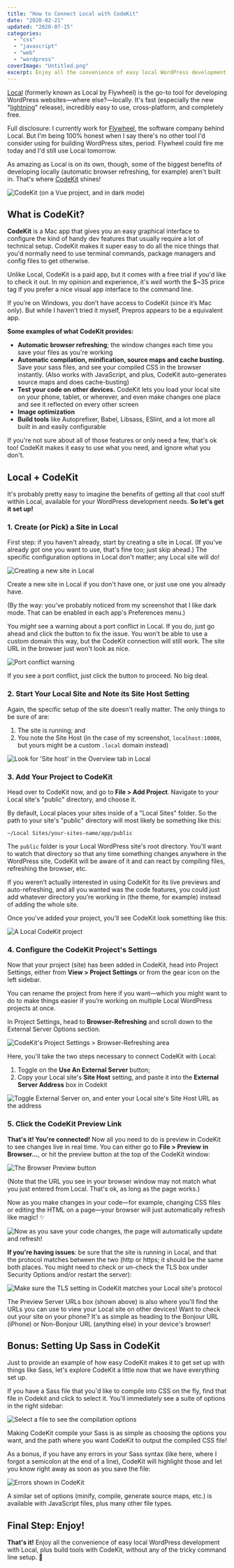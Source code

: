 ```yaml
---
title: "How to Connect Local with CodeKit"
date: "2020-02-21"
updated: "2020-07-15"
categories: 
  - "css"
  - "javascript"
  - "web"
  - "wordpress"
coverImage: "Untitled.png"
excerpt: Enjoy all the convenience of easy local WordPress development with Local, plus build tools with CodeKit, without any of the tricky command line setup.
---
```

<script>
  import Callout from '$lib/components/Callout.svelte'
  import SideNote from '$lib/components/SideNote.svelte'
</script>

[Local](https://localwp.com/) (formerly known as Local by Flywheel) is the go-to tool for developing WordPress websites—where else?—locally. It's fast (especially the new "[lightning](https://localwp.com/community/t/local-5-2-3/16870)" release), incredibly easy to use, cross-platform, and completely free.

Full disclosure: I currently work for [Flywheel](https://getflywheel.com/), the software company behind Local. But I'm being 100% honest when I say there's no other tool I'd consider using for building WordPress sites, period. Flywheel could fire me today and I'd still use Local tomorrow.

As amazing as Local is on its own, though, some of the biggest benefits of developing locally (automatic browser refreshing, for example) aren't built in. That's where [CodeKit](https://codekitapp.com/) shines!

![CodeKit (on a Vue project, and in dark mode)](/images/post_images/codekit-window.png)



## What is CodeKit?

**CodeKit** is a Mac app that gives you an easy graphical interface to configure the kind of handy dev features that usually require a lot of technical setup. CodeKit makes it super easy to do all the nice things that you'd normally need to use terminal commands, package managers and config files to get otherwise.

Unlike Local, CodeKit is a paid app, but it comes with a free trial if you'd like to check it out. In my opinion and experience, it's _well_ worth the $~35 price tag if you prefer a nice visual app interface to the command line.

<SideNote>If you’re on Windows, you don’t have access to CodeKit (since it’s Mac only). But while I haven’t tried it myself, Prepros appears to be a equivalent app.</SideNote>

**Some examples of what CodeKit provides:**

- **Automatic browser refreshing**; the window changes each time you save your files as you're working
- **Automatic compilation, minification, source maps and cache busting.** Save your sass files, and see your compiled CSS in the browser instantly. (Also works with JavaScript, and plus, CodeKit auto-generates source maps and does cache-busting)
- **Test your code on other devices.** CodeKit lets you load your local site on your phone, tablet, or wherever, and even make changes one place and see it reflected on every other screen
- **Image optimization**
- **Build tools** like Autoprefixer, Babel, Libsass, ESlint, and a lot more all built in and easily configurable

If you're not sure about all of those features or only need a few, that's ok too! CodeKit makes it easy to use what you need, and ignore what you don't.


## Local + CodeKit

It's probably pretty easy to imagine the benefits of getting all that cool stuff within Local, available for your WordPress development needs. **So let's get it set up!**


### 1\. Create (or Pick) a Site in Local

First step: if you haven't already, start by creating a site in Local. (If you've already got one you want to use, that's fine too; just skip ahead.) The specific configuration options in Local don't matter; any Local site will do!

![Creating a new site in Local](/images/post_images/local-new-site-setup.png)

Create a new site in Local if you don't have one, or just use one you already have.

(By the way: you've probably noticed from my screenshot that I like dark mode. That can be enabled in each app's Preferences menu.)

You _might_ see a warning about a port conflict in Local. If you do, just go ahead and click the button to fix the issue. You won't be able to use a custom domain this way, but the CodeKit connection will still work. The site URL in the browser just won't look as nice.

![Port conflict warning](/images/post_images/port-conflict.png)

If you see a port conflict, just click the button to proceed. No big deal.


### 2\. Start Your Local Site and Note its Site Host Setting

Again, the specific setup of the site doesn't really matter. The only things to be sure of are:

1. The site is running; and
2. You note the Site Host (in the case of my screenshot, `localhost:10008`, but yours might be a custom `.local` domain instead)

![Look for 'Site host' in the Overview tab in Local](/images/post_images/Image-2020-02-20-at-8.47.39-PM-1024x691.png)


### 3\. Add Your Project to CodeKit

Head over to CodeKit now, and go to **File > Add Project**. Navigate to your Local site's "public" directory, and choose it.

By default, Local places your sites inside of a "Local Sites" folder. So the path to your site's "public" directory will most likely be something like this:

`~/Local Sites/your-sites-name/app/public`

The `public` folder is your Local WordPress site's root directory. You'll want to watch that directory so that any time something changes anywhere in the WordPress site, CodeKit will be aware of it and can react by compiling files, refreshing the browser, etc.

<SideNote>If you weren’t actually interested in using CodeKit for its live previews and auto-refreshing, and all you wanted was the code features, you could just add whatever directory you’re working in (the theme, for example) instead of adding the whole site.</SideNote>

Once you've added your project, you'll see CodeKit look something like this:

![A Local CodeKit project](/images/post_images/codekit-public-folder.png)



### 4\. Configure the CodeKit Project's Settings

Now that your project (site) has been added in CodeKit, head into Project Settings, either from **View > Project Settings** or from the gear icon on the left sidebar.

<SideNote>You can rename the project from here if you want—which you might want to do to make things easier if you’re working on multiple Local WordPress projects at once.</SideNote>

In Project Settings, head to **Browser-Refreshing** and scroll down to the External Server Options section.

![CodeKit's Project Settings > Browser-Refreshing area](/images/post_images/Image-2020-02-20-at-9.10.43-PM-1024x699.png)

Here, you'll take the two steps necessary to connect CodeKit with Local:

1. Toggle on the **Use An External Server** button;
2. Copy your Local site's **Site Host** setting, and paste it into the **External Server Address** box in Codekit

![Toggle External Server on, and enter your Local site's Site Host URL as the address](/images/post_images/image-1024x557.png)



### 5\. Click the CodeKit Preview Link

**That's it! You're connected!** Now all you need to do is preview in CodeKit to see changes live in real time. You can either go to **File > Preview** **in Browser…**, or hit the preview button at the top of the CodeKit window:

![The Browser Preview button](/images/post_images/image-1-1024x155.png)

(Note that the URL you see in your browser window may not match what you just entered from Local. That's ok, as long as the page works.)

Now as you make changes in your code—for example, changing CSS files or editing the HTML on a page—your browser will just automatically refresh like magic! ✨

![Now as you save your code changes, the page will automatically update and refresh!](/images/post_images/codekit-magic.gif) 

**If you're having issues**: be sure that the site is running in Local, and that the protocol matches between the two (http or https; it should be the same both places. You might need to check or un-check the TLS box under Security Options and/or restart the server):

![Make sure the TLS setting in CodeKit matches your Local site's protocol](/images/post_images/codekit-preview-window.png) 

The Preview Server URLs box (shown above) is also where you'll find the URLs you can use to view your Local site on other devices! Want to check out your site on your phone? It's as simple as heading to the Bonjour URL (iPhone) or Non-Bonjour URL (anything else) in your device's browser!


## Bonus: Setting Up Sass in CodeKit

Just to provide an example of how easy CodeKit makes it to get set up with things like Sass, let's explore CodeKit a little now that we have everything set up.

If you have a Sass file that you'd like to compile into CSS on the fly, find that file in Codekit and click to select it. You'll immediately see a suite of options in the right sidebar:

![Select a file to see the compilation options](/images/post_images/image-2-1024x865.png)

Making CodeKit compile your Sass is as simple as choosing the options you want, and the path where you want CodeKit to output the compiled CSS file!

As a bonus, if you have any errors in your Sass syntax (like here, where I forgot a semicolon at the end of a line), CodeKit will highlight those and let you know right away as soon as you save the file:

![Errors shown in CodeKit](/images/post_images/image-3-1024x449.png)

A similar set of options (minify, compile, generate source maps, etc.) is available with JavaScript files, plus many other file types.


## Final Step: Enjoy!

**That's it!** Enjoy all the convenience of easy local WordPress development with Local, plus build tools with CodeKit, without any of the tricky command line setup. 🎉

